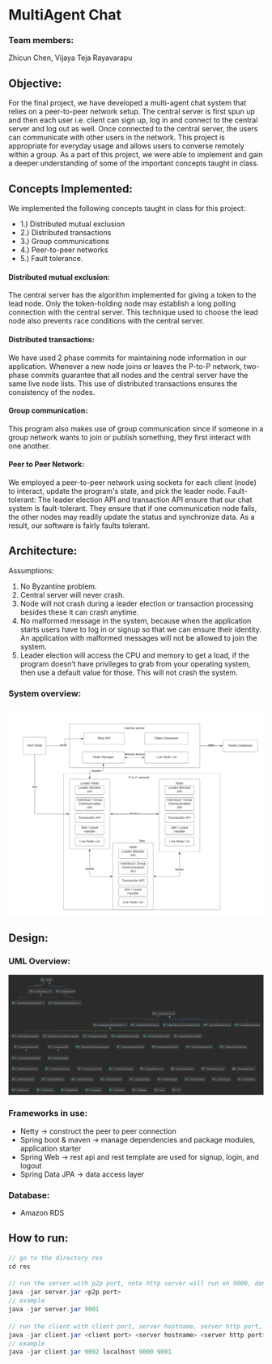 # MultiAgent Chat

### Team members: 
Zhicun Chen, Vijaya Teja Rayavarapu

## Objective:
For the final project, we have developed a multi-agent chat system that relies on a
peer-to-peer network setup. The central server is first spun up and then each user i.e.
client can sign up, log in and connect to the central server and log out as well. Once
connected to the central server, the users can communicate with other users in the
network. This project is appropriate for everyday usage and allows users to converse
remotely within a group. As a part of this project, we were able to implement and gain a
deeper understanding of some of the important concepts taught in class.

## Concepts Implemented:
We implemented the following concepts taught in class for this project:
- 1.) Distributed mutual exclusion
- 2.) Distributed transactions
- 3.) Group communications
- 4.) Peer-to-peer networks
- 5.) Fault tolerance.

#### Distributed mutual exclusion: 
The central server has the algorithm implemented for
giving a token to the lead node. Only the token-holding node may establish a long
polling connection with the central server. This technique used to choose the lead node
also prevents race conditions with the central server.

#### Distributed transactions: 
We have used 2 phase commits for maintaining node
information in our application. Whenever a new node joins or leaves the P-to-P network,
two-phase commits guarantee that all nodes and the central server have the same live
node lists. This use of distributed transactions ensures the consistency of the nodes.

#### Group communication: 
This program also makes use of group communication since if
someone in a group network wants to join or publish something, they first interact with
one another.

#### Peer to Peer Network: 
We employed a peer-to-peer network using sockets for each
client (node) to interact, update the program's state, and pick the leader node.
Fault-tolerant: The leader election API and transaction API ensure that our chat system
is fault-tolerant. They ensure that if one communication node fails, the other nodes may
readily update the status and synchronize data. As a result, our software is fairly faults
tolerant.

## Architecture:
Assumptions:
1. No Byzantine problem.
2. Central server will never crash.
3. Node will not crash during a leader election or transaction processing besides these it
   can crash anytime.
4. No malformed message in the system, because when the application starts users
   have to log in or signup so that we can ensure their identity. An application with
   malformed messages will not be allowed to join the system.
5. Leader election will access the CPU and memory to get a load, if the program doesn’t
   have privileges to grab from your operating system, then use a default value for those.
   This will not crash the system.

### System overview:
![ScreenShot](./docs/architecture.png)

## Design:
### UML Overview:
![ScreenShot](./docs/uml.png)

### Frameworks in use:
* Netty -> construct the peer to peer connection
* Spring boot & maven -> manage dependencies and package modules, application starter
* Spring Web -> rest api and rest template are used for signup, login, and logout
* Spring Data JPA -> data access layer

### Database:
* Amazon RDS


## How to run:
```` java
// go to the directory res
cd res

// run the server with p2p port, note http server will run on 9000, don't use the same port, pre-connection tester will notify you if not available
java -jar server.jar <p2p port>
// example
java -jar server.jar 9001

// run the client with client port, server hostname, server http port, server p2p port
java -jar client.jar <client port> <server hostname> <server http port> <server p2p port>
// example
java -jar client.jar 9002 localhost 9000 9001    
````
